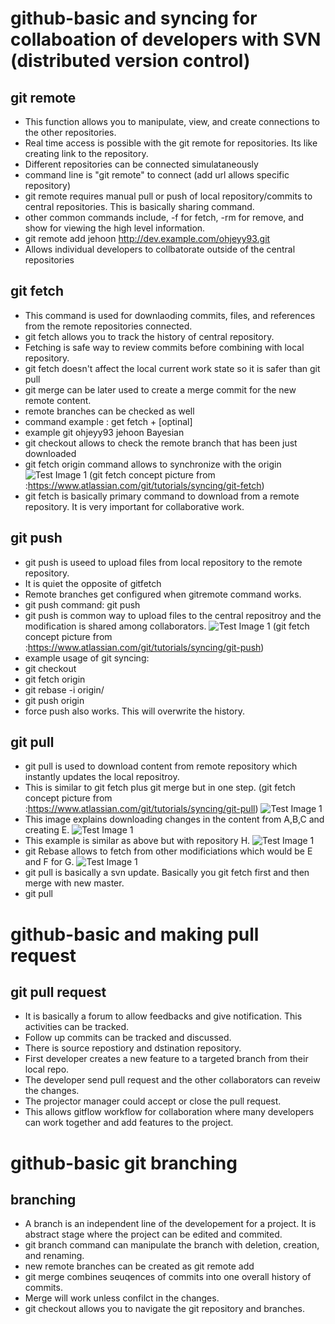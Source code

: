 # [](#header-1)github-basic and syncing for collaboation of developers with SVN (distributed version control)

## [](#header-2)git remote
  * This function allows you to manipulate, view, and create connections to the other repositories. 
  * Real time access is possible with the git remote for repositories. Its like creating link to the repository. 
  * Different repositories can be connected simulataneously
  * command line is "git remote" to connect (add url allows specific repository)
  * git remote requires manual pull or push of local repository/commits to central repositories. This is basically sharing command.
  * other common commands include, -f for fetch, -rm for remove, and show <NAME> for viewing the high level information. 
  * git remote add jehoon http://dev.example.com/ohjeyy93.git
  * Allows individual developers to collbatorate outside of the central repositories

## [](#header-2)git fetch
  * This command is used for downlaoding commits, files, and references from the remote repositories connected. 
  * git fetch allows you to track the history of central repository. 
  * Fetching is safe way to review commits before combining with local repository. 
  * git fetch doesn't affect the local current work state so it is safer than git pull
  * git merge can be later used to create a merge commit for the new remote content. 
  * remote branches can be checked as well
  * command example : get fetch <remote> + [optinal] <branch>
  * example git ohjeyy93 jehoon Bayesian
  * git checkout allows to check the remote branch that has been just downloaded
  * git fetch origin command allows to synchronize with the origin
  ![Test Image 1](https://github.com/ohjeyy93/github-basic/blob/main/github%20fetch%20image.png)
  (git fetch concept picture from :https://www.atlassian.com/git/tutorials/syncing/git-fetch)
  * git fetch is basically primary command to download from a remote repository. It is very important for collaborative work. 

## [](#header-2)git push
 * git push is useed to upload files from local repository to the remote repository. 
 * It is quiet the opposite of gitfetch 
 * Remote branches get configured when gitremote command works. 
 * git push command: git push <remote> <branch>
 * git push is common way to upload files to the central repositroy and the modification is shared among collaborators. 
 ![Test Image 1](https://github.com/ohjeyy93/github-basic/blob/main/gitpush.png)
  (git fetch concept picture from :https://www.atlassian.com/git/tutorials/syncing/git-push)
 * example usage of git syncing: 
 * git checkout <branch>
 * git fetch origin <branch>
 * git rebase -i origin/<branch>
 * git push origin <branch>
 * force push also works. This will overwrite the history. 

## [](#header-2)git pull
 * git pull is used to download content from remote repository which instantly updates the local repositroy. 
 * This is similar to git fetch plus git merge but in one step. 
(git fetch concept picture from :https://www.atlassian.com/git/tutorials/syncing/git-pull)
 ![Test Image 1](https://github.com/ohjeyy93/github-basic/blob/main/gitpull1.png)
 * This image explains downloading changes in the content from A,B,C and creating E. 
 ![Test Image 1](https://github.com/ohjeyy93/github-basic/blob/main/gitpull2.png)
 * This example is similar as above but with repository H. 
 ![Test Image 1](https://github.com/ohjeyy93/github-basic/blob/main/gitpull3.png)
 * git Rebase allows to fetch from other modificiations which would be E and F for G. 
 ![Test Image 1](https://github.com/ohjeyy93/github-basic/blob/main/gitpull4.png)
 * git pull is basically a svn update. Basically you git fetch first and then merge with new master. 
 * git pull <remote repo>

# [](#header-1)github-basic and making pull request

## [](#header-2)git pull request
 * It is basically a forum to allow feedbacks and give notification. This activities can be tracked. 
 * Follow up commits can be tracked and discussed. 
 * There is source repostiory and dstination repository. 
 * First developer creates a new feature to a targeted branch from their local repo.
 * The developer send pull request and the other collaborators can reveiw the changes. 
 * The projector manager could accept or close the pull request. 
 * This allows gitflow workflow for collaboration where many developers can work together and add features to the project.
 
 # [](#header-1)github-basic git branching
 
 ## [](#header-2)branching
 
  * A branch is an independent line of the developement for a project. It is abstract stage where the project can be edited and commited. 
  * git branch command can manipulate the branch with deletion, creation, and renaming.
  * new remote branches can be created as git remote add <new remote repo> <url of the repository>
  * git merge combines seuqences of commits into one overall history of commits. 
  * Merge will work unless confilct in the changes. 
  * git checkout allows you to navigate the git repository and branches. 

